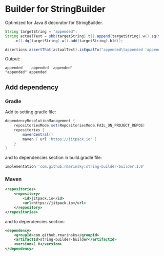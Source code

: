 # Builder for StringBuilder

Optimized for Java 8 decorator for StringBuilder.

```java
String targetString = "appended";
String actualText = sbb(targetString).t().append(targetString).w().sq(targetString)
    .n().dq(targetString).w().add(targetString).bld();

Assertions.assertThat(actualText).isEqualTo("appended\tappended 'appended'\n\"appended\" appended");
```
Output:
```
appended    appended 'appended'
"appended" appended
```

## Add dependency

### Gradle

Add to setting.gradle file:

```groovy
dependencyResolutionManagement {
    repositoriesMode.set(RepositoriesMode.FAIL_ON_PROJECT_REPOS)
    repositories {
        mavenCentral()
        maven { url 'https://jitpack.io' }
    }
}
```
and to dependencies section in build.gradle file:
```groovy
implementation 'com.github.rmarinsky:string-builder-builder:1.0'
```

### Maven

```xml
<repositories>
    <repository> 
        <id>jitpack.io</id>
        <url>https://jitpack.io</url>
    </repository>
</repositories>
```
and to dependencies section:
```xml
<dependency>
    <groupId>com.github.rmarinsky</groupId>
    <artifactId>string-builder-builder</artifactId>
    <version>1.0</version>
</dependency>
```